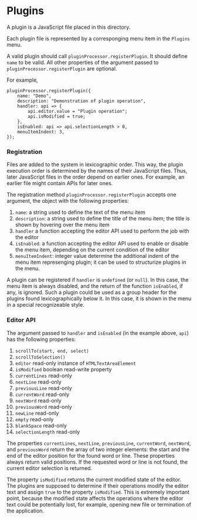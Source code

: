 # Plugins

A plugin is a JavaScript file placed in this directory.

Each plugin file is represented by a corresponging menu item in the `Plugins` menu.

A valid plugin should call `pluginProcessor.registerPlugin`.
It should define `name` to be valid. All other properties of the argument passed to `pluginProcessor.registerPlugin` are optional.

For example,
~~~
pluginProcessor.registerPlugin({
    name: "Demo",
    description: "Demonstration of plugin operation",
    handler: api => {
	    api.editor.value = "Plugin operation";
        api.isModified = true;
    },
    isEnabled: api => api.selectionLength > 0,
    menuItemIndent: 3,
});
~~~

### Registration

Files are added to the system in lexicographic order. This way, the plugin execution order is determined by the names of their JavaScript files. Thus, later JavaScript files in the order depend on earlier ones. For example, an earlier file might contain APIs for later ones.

The registration method `pluginProcessor.registerPlugin` accepts one argument, the object with the following properties:

1. `name`: a string used to define the text of the menu item
1. `description`: a string used to define the title of the menu item; the title is shown by hovering over the menu item
1. `handler` a function accepting the editor API used to perform the job with the editor
1. `isEnabled`: a function accepting the editor API used to enable or disable the menu item, depending on the current condition of the editor
1. `menuItemIndent`: integer value determine the additional indent of the menu item represenging plugin; it can be used to structurize plugins in the menu.

A plugin can be registered if `handler` is `undefined` (or `null`). In this case, the menu item is always disabled, and the return of the function `isEnabled`, if any, is ignored. Such a plugin could be used as a group header for the plugins found lexicographically below it. In this case, it is shown in the menu in a special recognizeable style.

### Editor API

The argument passed to `handler` and `isEnabled` (in the example above, `api`) has the following properties:

1. `scrollTo(start, end, select)`
1. `scrollToSelection()`
1. `editor` read-only instance of `HTMLTextAreaElement`
1. `isModified` boolean read-write property
1. `currentLines` read-only
1. `nextLine` read-only
1. `previousLine` read-only
1. `currentWord` read-only
1. `nextWord` read-only
1. `previousWord` read-only
1. `newLine` read-only
1. `empty` read-only
1. `blankSpace` read-only
1. `selectionLength` read-only

The properties `currentLines`, `nextLine`, `previousLine`, `currentWord`, `nextWord`, and `previousWord` return the array of two integer elements: the start and the end of the editor position for the found word or line. These properties always return valid positions. If the requested word or line is not found, the current editor selection is returned.

The property `isModified` returns the current modified state of the editor. The plugins are supposed to determine if their operations modify the editor text and assign `true` to the property `isModified`. This is extremely important point, because the modified state affects the operations where the editor text could be potentially lost, for example, opening new file or termination of the application.